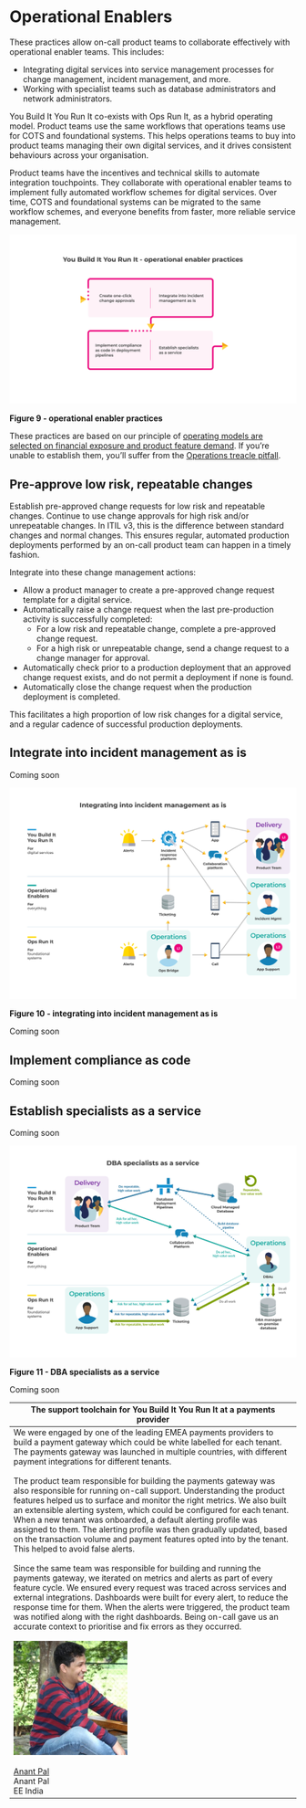 # Operational Enablers

These practices allow on-call product teams to collaborate effectively with operational enabler teams. This includes:

* Integrating digital services into service management processes for change management, incident management, and more.
* Working with specialist teams such as database administrators and network administrators.

You Build It You Run It co-exists with Ops Run It, as a hybrid operating model. Product teams use the same workflows that operations teams use for COTS and foundational systems. This helps operations teams to buy into product teams managing their own digital services, and it drives consistent behaviours across your organisation.

Product teams have the incentives and technical skills to automate integration touchpoints. They collaborate with operational enabler teams to implement fully automated workflow schemes for digital services. Over time, COTS and foundational systems can be migrated to the same workflow schemes, and everyone benefits from faster, more reliable service management. 

![](../.gitbook/assets/practices/operational-enabler-practices.png)

**Figure 9 - operational enabler practices**

These practices are based on our principle of [operating models are selected on financial exposure and product feature demand](https://you-build-it-you-run-it.playbook.ee/principles#operating-models-are-selected-on-financial-exposure-and-product-feature-demand). If you’re unable to establish them, you’ll suffer from the [Operations treacle pitfall](https://you-build-it-you-run-it.playbook.ee/pitfalls#operations-treacle).

## Pre-approve low risk, repeatable changes

Establish pre-approved change requests for low risk and repeatable changes. Continue to use change approvals for high risk and/or unrepeatable changes. In ITIL v3, this is the difference between standard changes and normal changes. This ensures regular, automated production deployments performed by an on-call product team can happen in a timely fashion. 

Integrate into these change management actions:

* Allow a product manager to create a pre-approved change request template for a digital service.
* Automatically raise a change request when the last pre-production activity is successfully completed:
    * For a low risk and repeatable change, complete a pre-approved change request.
    * For a high risk or unrepeatable change, send a change request to a change manager for approval. 
* Automatically check prior to a production deployment that an approved change request exists, and do not permit a deployment if none is found.
* Automatically close the change request when the production deployment is completed.

This facilitates a high proportion of low risk changes for a digital service, and a regular cadence of successful production deployments. 

## Integrate into incident management as is

Coming soon

![](../.gitbook/assets/practices/integrating-into-incident-management-as-is.png)

**Figure 10 - integrating into incident management as is**

Coming soon

## Implement compliance as code

Coming soon

## Establish specialists as a service

Coming soon

![](../.gitbook/assets/practices/dba-specialists-as-a-service.png)

**Figure 11 - DBA specialists as a service**

Coming soon

|The support toolchain for You Build It You Run It at a payments provider|
|---|
|We were engaged by one of the leading EMEA payments providers to build a payment gateway which could be white labelled for each tenant. The payments gateway was launched in multiple countries, with different payment integrations for different tenants.<br><br>The product team responsible for building the payments gateway was also responsible for running on-call support. Understanding the product features helped us to surface and monitor the right metrics. We also built an extensible alerting system, which could be configured for each tenant. When a new tenant was onboarded, a default alerting profile was assigned to them. The alerting profile was then gradually updated, based on the transaction volume and payment features opted into by the tenant. This helped to avoid false alerts.<br><br>Since the same team was responsible for building and running the payments gateway, we iterated on metrics and alerts as part of every feature cycle. We ensured every request was traced across services and external integrations. Dashboards were built for every alert, to reduce the response time for them. When the alerts were triggered, the product team was notified along with the right dashboards. Being on-call gave us an accurate context to prioritise and fix errors as they occurred.<br><br>![Anant Pal](../.gitbook/assets/practices/anant-pal.jpg)<br><br>[Anant Pal](https://www.linkedin.com/in/anantkpal/)<br>Anant Pal<br>EE India|